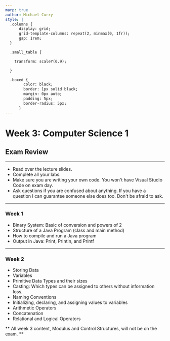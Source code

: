 ```yaml
---
marp: true
author: Michael Curry
style: |
  .columns {
      display: grid;
      grid-template-columns: repeat(2, minmax(0, 1fr));
      gap: 1rem;
  }

  .small_table {

    transform: scaleY(0.9);

  }

  .boxed {
        color: black;
        border: 1px solid black;
        margin: 0px auto;
        padding: 5px;
        border-radius: 5px;
      }
---
```


# Week 3: Computer Science 1

## Exam Review

---

- Read over the lecture slides.
- Complete all your labs.
- Make sure you are writing your own code. You won't have Visual Studio Code on exam day.
- Ask questions if you are confused about anything. If you have a question I can guarantee someone else does too. Don't be afraid to ask.

---

### Week 1

- Binary System: Basic of conversion and powers of 2
- Structure of a Java Program (class and main method)
- How to compile and run a Java program
- Output in Java: Print, Println, and Printf

---

### Week 2

- Storing Data
- Variables
- Primitive Data Types and their sizes
- Casting: Which types can be assigned to others without information loss.
- Naming Conventions
- Initializing, declaring, and assigning values to variables
- Arithmetic Operators
- Concatenation
- Relational and Logical Operators

** All week 3 content, Modulus and Control Structures, will not be on the exam. **
